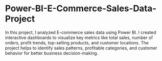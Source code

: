 # Power-BI-E-Commerce-Sales-Data-Project
In this project, I analyzed E-commerce sales data using Power BI. I created interactive dashboards to visualize key metrics like total sales, number of orders, profit trends, top-selling products, and customer locations.
The project helps to identify sales patterns, profitable categories, and customer behavior for better business decision-making.
